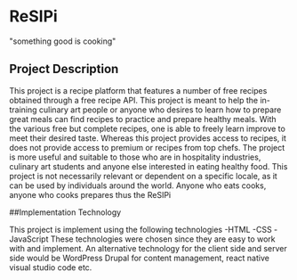 # ReSIPi
"something good is cooking"

## Project Description
This project is a recipe platform that features a number of free recipes obtained through a free recipe API.
This project is meant to help the in-training culinary art people or anyone who desires to learn how to prepare great meals can find recipes to practice and prepare healthy meals. With the various free but complete recipes, one is able to freely learn improve to meet their desired taste. 
Whereas this project provides access to recipes, it does not provide access to premium or recipes from top chefs.
The project is more useful and suitable to those who are in hospitality industries, culinary art students and anyone else interested in eating healthy food.
This project is not necessarily relevant or dependent on a specific locale, as it can be used by individuals around the world. Anyone who eats cooks, anyone who cooks prepares thus the ReSIPi

##Implementation Technology

This project is implement using the following technologies 
-HTML
-CSS
-JavaScript 
These technologies were chosen since they are easy to work with and implement.
An alternative technology for the client side and server side would be WordPress Drupal for content management, react native visual studio code etc.
